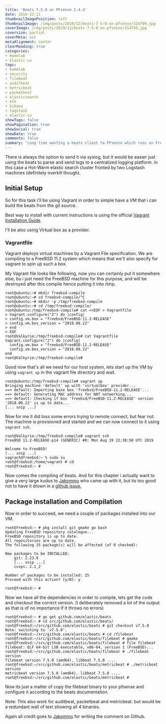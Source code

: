 ```yaml
---
title: 'Beats 7.5.0 on PFsense 2.4.4'
date: 2019-12-11
thumbnailImagePosition: left
thumbnailImage: /img/posts/2019/12/beats-7-5-0-on-pfsense/314799.jpg
coverImage: /img/posts/2019/12/beats-7-5-0-on-pfsense/314799.jpg
coversize: partial
coverMeta: out
metaAlignment: center
clearReading: true
categories:
- Homelab
- Elastic-co
tags:
- homelab
- security
- filebeat
- auditbeat
- metricbeat
- packetbeat
- elasticsearch
- elk
- kibana
- logstash
- elastic-co
showTags: false
showPagination: true
showSocial: true
showDate: true
comments: false
summary: "Long time wanting a beats client to PFsense which runs on FreeBSD, so lets compile it our self from source!"
---
```


There is always the option to send it via syslog, but it would be easier just using the beats to parse and send logs to a centralized logging platform. in this case a Hot-Warm elastic search cluster fronted by two Logstash machines (definitely overkill though).

## Initial Setup

So for this task i'll be using Vagrant in order to simple have a VM that i can build the beats from the git source.

Best way to install with current instructions is using the official [Vagrant Installation Guide](https://www.vagrantup.com/docs/installation/).

I'll be also using Virtual box as a provider.

### Vagrantfile

Vagrant deploys virtual machines by a Vagrant File specification. We are compiling to a FreeBSD 11.2 system which means that we'll also specify for vagrant to spin up such a box.

My Vagrant file looks like following, now you can certainly put it somewhere else, bu i just need the FreeBSD machine for this purpose, and will be destroyed after this compile hence putting it into /tmp.
```
root@ubuntu:~# mkdir freebsd-compile
root@ubuntu:~# cd freebsd-compile/^C
root@ubuntu:~# mkdir -p /tmp/freebsd-compile
root@ubuntu:~# cd /tmp/freebsd-compile/
root@ubuntu:/tmp/freebsd-compile# cat <<EOF > Vagrantfile
> Vagrant.configure("2") do |config|
> config.vm.box = "freebsd/FreeBSD-11.2-RELEASE"
> config.vm.box_version = "2018.06.22"
> end
> EOF
root@Valkyrie:/tmp/freebsd-compile# cat Vagrantfile
Vagrant.configure("2") do |config|
  config.vm.box = "freebsd/FreeBSD-11.2-RELEASE"
  config.vm.box_version = "2018.06.22"
end
root@Valkyrie:/tmp/freebsd-compile#
```

Good now that's all we need for our host system, lets start up the VM by using `vagrant up` in the vagrant file directory and wait.
```
root@ubuntu:/tmp/freebsd-compile# vagrant up
Bringing machine 'default' up with 'virtualbox' provider...
==> default: Importing base box 'freebsd/FreeBSD-11.2-RELEASE'...
==> default: Generating MAC address for NAT networking...
==> default: Checking if box 'freebsd/FreeBSD-11.2-RELEASE' version '2018.06.22' is up to date...
[... snip ...]
```

Now for me it did toss some errors trying to remote connect, but fear not. The machine is provisioned and started and we can now connect to it using `vagrant ssh`.

```
root@Valkyrie:/tmp/freebsd-compile# vagrant ssh
FreeBSD 11.2-RELEASE-p14 (GENERIC) #0: Mon Aug 19 22:38:50 UTC 2019

Welcome to FreeBSD!
[... snip ...]
vagrant@freebsd:~ % sudo su
root@freebsd:/home/vagrant # cd
root@freebsd:~ #
```

Now comes the compiling of beats. And for this chapter i actually want to give a very large kudos to [Jakommo](https://github.com/jakommo) who came up with it, but its too good not to have it drown in a [github issue.](https://github.com/elastic/beats/issues/1034#issuecomment-557276051)

## Package installation and Compilation

Now in order to succeed, we need a couple of packages installed into our VM.
```
root@freebsd:~ # pkg install git gmake go bash
Updating FreeBSD repository catalogue...
FreeBSD repository is up to date.
All repositories are up to date.
The following 25 package(s) will be affected (of 0 checked):

New packages to be INSTALLED:
    git: 2.23.0
    [... snip ...]
    cvsps: 2.1_2

Number of packages to be installed: 25
Proceed with this action? [y/N]: y

root@freebsd:~ #
```

Now we have all the dependencies in order to compile, lets get the code and checkout the correct version. (I deliberately removed a lot of the output as that is of no importance if it throws no errors)

```
root@freebsd:~ # go get github.com/elastic/beats
root@freebsd:~ # cd src/github.com/elastic/beats/
root@freebsd:~/src/github.com/elastic/beats # git checkout v7.5.0
Note: switching to 'v7.5.0'.
root@freebsd:~/src/github.com/elastic/beats # cd /filebeat
root@freebsd:~/src/github.com/elastic/beats/filebeat # gmake
root@freebsd:~/src/github.com/elastic/beats/filebeat # file filebeat
filebeat: ELF 64-bit LSB executable, x86-64, version 1 (FreeBSD)...
root@freebsd:~/src/github.com/elastic/beats/filebeat # ./filebeat version
filebeat version 7.5.0 (amd64), libbeat 7.5.0 ....
root@freebsd:~/src/github.com/elastic/beats/metricbeat # ./metricbeat version
metricbeat version 7.5.0 (amd64), libbeat 7.5.0 ....
root@freebsd:~/src/github.com/elastic/beats/metricbeat #
```

Now its just a matter of copy the filebeat binary to your pfsense and configure it according to the beats documentation.

Note: This also work for auditbeat, packetbeat and metricbeat. but would be a redundant wall of text showing all 4 binaries.

Again all credit goes to [Jakommo](https://github.com/jakommo) for writing the comment on Github.
